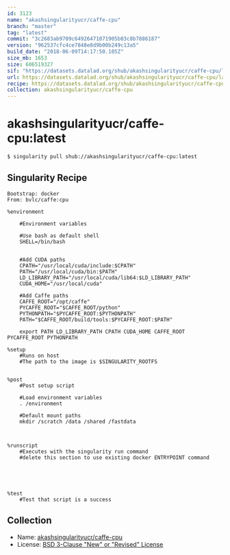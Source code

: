 ```yaml
---
id: 3123
name: "akashsingularityucr/caffe-cpu"
branch: "master"
tag: "latest"
commit: "3c2683ab9709c64926471071905b03c8b7886187"
version: "962537cfc4ce7848e8d9b00b249c13a5"
build_date: "2018-06-09T14:17:50.105Z"
size_mb: 1653
size: 606519327
sif: "https://datasets.datalad.org/shub/akashsingularityucr/caffe-cpu/latest/2018-06-09-3c2683ab-962537cf/962537cfc4ce7848e8d9b00b249c13a5.simg"
url: https://datasets.datalad.org/shub/akashsingularityucr/caffe-cpu/latest/2018-06-09-3c2683ab-962537cf/
recipe: https://datasets.datalad.org/shub/akashsingularityucr/caffe-cpu/latest/2018-06-09-3c2683ab-962537cf/Singularity
collection: akashsingularityucr/caffe-cpu
---
```


# akashsingularityucr/caffe-cpu:latest

```bash
$ singularity pull shub://akashsingularityucr/caffe-cpu:latest
```

## Singularity Recipe

```singularity
Bootstrap: docker
From: bvlc/caffe:cpu

%environment

	#Environment variables

	#Use bash as default shell
	SHELL=/bin/bash


	#Add CUDA paths
	CPATH="/usr/local/cuda/include:$CPATH"
	PATH="/usr/local/cuda/bin:$PATH"
	LD_LIBRARY_PATH="/usr/local/cuda/lib64:$LD_LIBRARY_PATH"
	CUDA_HOME="/usr/local/cuda"

	#Add Caffe paths
	CAFFE_ROOT="/opt/caffe"
	PYCAFFE_ROOT="$CAFFE_ROOT/python"
	PYTHONPATH="$PYCAFFE_ROOT:$PYTHONPATH"
	PATH="$CAFFE_ROOT/build/tools:$PYCAFFE_ROOT:$PATH"

	export PATH LD_LIBRARY_PATH CPATH CUDA_HOME CAFFE_ROOT PYCAFFE_ROOT PYTHONPATH

%setup
	#Runs on host
	#The path to the image is $SINGULARITY_ROOTFS


%post
	#Post setup script

	#Load environment variables
	. /environment

	#Default mount paths
	mkdir /scratch /data /shared /fastdata



%runscript
	#Executes with the singularity run command
	#delete this section to use existing docker ENTRYPOINT command





%test
	#Test that script is a success
```

## Collection

 - Name: [akashsingularityucr/caffe-cpu](https://github.com/akashsingularityucr/caffe-cpu)
 - License: [BSD 3-Clause "New" or "Revised" License](https://api.github.com/licenses/bsd-3-clause)

